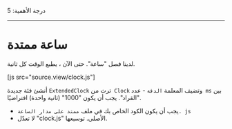 درجة الأهمية: 5

---

# ساعة ممتدة

لدينا فصل "ساعة". حتى الآن ، يطبع الوقت كل ثانية.


[js src="source.view/clock.js"]

أنشئ فئة جديدة `ExtendedClock` ترث من` Clock` وتضيف المعلمة `الدقة` - عدد` ms` بين "القراد". يجب أن يكون "1000" (ثانية واحدة) افتراضيًا.

- يجب أن يكون الكود الخاص بك في ملف `ممتد على مدار الساعة. js`
- لا تعدّل "clock.js" الأصلي. توسيعها.
